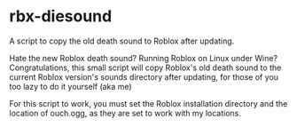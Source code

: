 # rbx-diesound
A script to copy the old death sound to Roblox after updating.

Hate the new Roblox death sound? Running Roblox on Linux under Wine? Congratulations, this small script will copy Roblox's old death sound to the current Roblox version's sounds directory after updating, for those of you too lazy to do it yourself (aka me)

For this script to work, you must set the Roblox installation directory and the location of ouch.ogg, as they are set to work with my locations.
